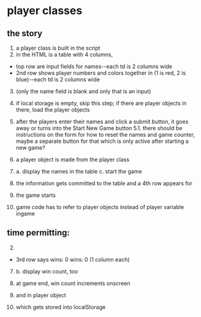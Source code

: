 # player classes
## the story
1. a player class is built in the script
2. in the HTML is a table with 4 columns,
- top row are input fields for names--each td is 2 columns wide
- 2nd row shows player numbers and colors together in (1 is red, 2 is blue)--each td is 2 columns wide
3. (only the name field is blank and only that is an input)
4. if local storage is empty, skip this step; if there are player objects in there, load the player objects

5. after the players enter their names and click a submit button, it goes away or turns into the Start New Game button
5.1. there should be instructions on the form for how to reset the names and game counter, maybe a separate button for that which is only active after starting a new game?
6. a player object is made from the player class
7. 
	a. display the names in the table
	c. start the game
8. the information gets committed to the table and a 4th row appears for 
9. the game starts
10. game code has to refer to player objects instead of player variable ingame

## time permitting:
2.
- 3rd row says wins: 0 wins: 0 (1 column each)
7. b. display win count, too

11. at game end, win count increments onscreen
12. and in player object
13. which gets stored into localStorage
